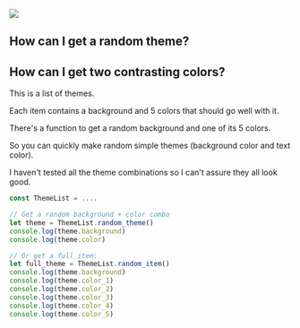 ![](https://i.imgur.com/bN2NSJv.jpg)

## How can I get a random theme?

## How can I get two contrasting colors?

This is a list of themes.

Each item contains a background and 5 colors that should go well with it.

There's a function to get a random background and one of its 5 colors.

So you can quickly make random simple themes (background color and text color).

I haven't tested all the theme combinations so I can't assure they all look good.

```js
const ThemeList = ....

// Get a random background + color combo
let theme = ThemeList.random_theme()
console.log(theme.background)
console.log(theme.color)

// Or get a full item:
let full_theme = ThemeList.random_item()
console.log(theme.background)
console.log(theme.color_1)
console.log(theme.color_2)
console.log(theme.color_3)
console.log(theme.color_4)
console.log(theme.color_5)
```